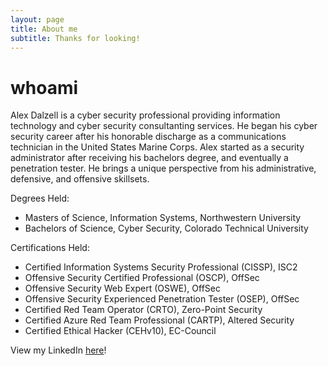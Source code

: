 ```yaml
---
layout: page
title: About me
subtitle: Thanks for looking!
---
```


# whoami

Alex Dalzell is a cyber security professional providing information technology and cyber security consultanting services. He began his cyber security career after his honorable discharge as a communications technician in the United States Marine Corps. Alex started as a security administrator after receiving his bachelors degree, and eventually a penetration tester. He brings a unique perspective from his administrative, defensive, and offensive skillsets.

Degrees Held:

- Masters of Science, Information Systems, Northwestern University
- Bachelors of Science, Cyber Security, Colorado Technical University

Certifications Held:

- Certified Information Systems Security Professional (CISSP), ISC2
- Offensive Security Certified Professional (OSCP), OffSec
- Offensive Security Web Expert (OSWE), OffSec
- Offensive Security Experienced Penetration Tester (OSEP), OffSec
- Certified Red Team Operator (CRTO), Zero-Point Security
- Certified Azure Red Team Professional (CARTP), Altered Security
- Certified Ethical Hacker (CEHv10), EC-Council 

View my LinkedIn <a href="https://www.linkedin.com/in/alexander-dalzell/" target="_blank">here</a>!